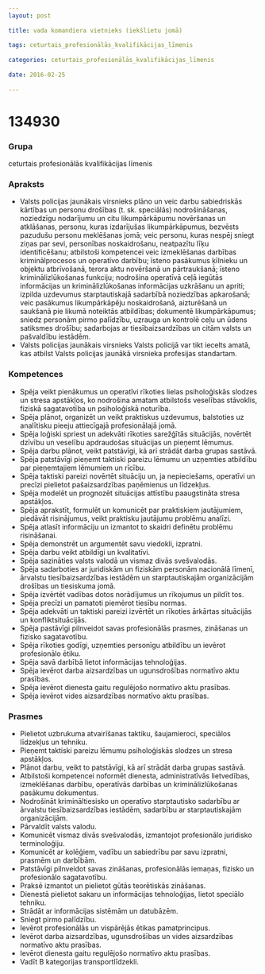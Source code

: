 ```yaml
---
layout: post
    
title: vada komandiera vietnieks (iekšlietu jomā) 
    
tags: ceturtais_profesionālās_kvalifikācijas_līmenis
    
categories: ceturtais_profesionālās_kvalifikācijas_līmenis
    
date: 2016-02-25
    
---
```

# 134930

### Grupa
ceturtais profesionālās kvalifikācijas līmenis

### Apraksts

* Valsts policijas jaunākais virsnieks plāno un veic darbu sabiedriskās kārtības un personu drošības (t. sk. speciālās) nodrošināšanas, noziedzīgu nodarījumu un citu likumpārkāpumu novēršanas un atklāšanas, personu, kuras izdarījušas likumpārkāpumus, bezvēsts pazudušu personu meklēšanas jomā; veic personu, kuras nespēj sniegt ziņas par sevi, personības noskaidrošanu, neatpazītu līķu identificēšanu; atbilstoši kompetencei veic izmeklēšanas darbības kriminālprocesos un operatīvo darbību; īsteno pasākumus ķīlnieku un objektu atbrīvošanā, terora aktu novēršanā un pārtraukšanā; īsteno kriminālizlūkošanas funkciju; nodrošina operatīvā ceļā iegūtās informācijas un kriminālizlūkošanas informācijas uzkrāšanu un apriti; izpilda uzdevumus starptautiskajā sadarbībā noziedzības apkarošanā; veic pasākumus likumpārkāpēju noskaidrošanā, aizturēšanā un saukšanā pie likumā noteiktās atbildības; dokumentē likumpārkāpumus; sniedz personām pirmo palīdzību, uzrauga un kontrolē ceļu un ūdens satiksmes drošību; sadarbojas ar tiesībaizsardzības un citām valsts un pašvaldību iestādēm.
* Valsts policijas jaunākais virsnieks Valsts policijā var tikt iecelts amatā, kas atbilst Valsts policijas jaunākā virsnieka profesijas standartam.

### Kompetences

* Spēja veikt pienākumus un operatīvi rīkoties lielas psiholoģiskās slodzes un stresa apstākļos, ko nodrošina amatam atbilstošs veselības stāvoklis, fiziskā sagatavotība un psiholoģiskā noturība.
* Spēja plānot, organizēt un veikt praktiskus uzdevumus, balstoties uz analītisku pieeju attiecīgajā profesionālajā jomā.
* Spēja loģiski spriest un adekvāti rīkoties sarežģītās situācijās, novērtēt dzīvību un veselību apdraudošas situācijas un pieņemt lēmumus.
* Spēja darbu plānot, veikt patstāvīgi, kā arī strādāt darba grupas sastāvā.
* Spēja patstāvīgi pieņemt taktiski pareizu lēmumu un uzņemties atbildību par pieņemtajiem lēmumiem un rīcību.
* Spēja taktiski pareizi novērtēt situāciju un, ja nepieciešams, operatīvi un precīzi pielietot pašaizsardzības paņēmienus un līdzekļus.
* Spēja modelēt un prognozēt situācijas attīstību paaugstināta stresa apstākļos.
* Spēja aprakstīt, formulēt un komunicēt par praktiskiem jautājumiem, piedāvāt risinājumus, veikt praktisku jautājumu problēmu analīzi.
* Spēja atlasīt informāciju un izmantot to skaidri definētu problēmu risināšanai.
* Spēja demonstrēt un argumentēt savu viedokli, izpratni.
* Spēja darbu veikt atbildīgi un kvalitatīvi.
* Spēja sazināties valsts valodā un vismaz divās svešvalodās.
* Spēja sadarboties ar juridiskām un fiziskām personām nacionālā līmenī, ārvalstu tiesībaizsardzības iestādēm un starptautiskajām organizācijām drošības un tiesiskuma jomā.
* Spēja izvērtēt vadības dotos norādījumus un rīkojumus un pildīt tos.
* Spēja precīzi un pamatoti piemērot tiesību normas.
* Spēja adekvāti un taktiski pareizi izvērtēt un rīkoties ārkārtas situācijās un konfliktsituācijās.
* Spēja pastāvīgi pilnveidot savas profesionālās prasmes, zināšanas un fizisko sagatavotību.
* Spēja rīkoties godīgi, uzņemties personīgu atbildību un ievērot profesionālo ētiku.
* Spēja savā darbībā lietot informācijas tehnoloģijas.
* Spēja ievērot darba aizsardzības un ugunsdrošības normatīvo aktu prasības.
* Spēja ievērot dienesta gaitu regulējošo normatīvo aktu prasības.
* Spēja ievērot vides aizsardzības normatīvo aktu prasības.

### Prasmes 
* Pielietot uzbrukuma atvairīšanas taktiku, šaujamieroci, speciālos līdzekļus un tehniku.
* Pieņemt taktiski pareizu lēmumu psiholoģiskās slodzes un stresa apstākļos.
* Plānot darbu, veikt to patstāvīgi, kā arī strādāt darba grupas sastāvā.
* Atbilstoši kompetencei noformēt dienesta, administratīvās lietvedības, izmeklēšanas darbību, operatīvās darbības un kriminālizlūkošanas pasākumu dokumentus.
* Nodrošināt krimināltiesisko un operatīvo starptautisko sadarbību ar ārvalstu tiesībaizsardzības iestādēm, sadarbību ar starptautiskajām organizācijām.
* Pārvaldīt valsts valodu.
* Komunicēt vismaz divās svešvalodās, izmantojot profesionālo juridisko terminoloģiju.
* Komunicēt ar kolēģiem, vadību un sabiedrību par savu izpratni, prasmēm un darbībām.
* Patstāvīgi pilnveidot savas zināšanas, profesionālās iemaņas, fizisko un profesionālo sagatavotību.
* Praksē izmantot un pielietot gūtās teorētiskās zināšanas.
* Dienestā pielietot sakaru un informācijas tehnoloģijas, lietot speciālo tehniku.
* Strādāt ar informācijas sistēmām un datubāzēm.
* Sniegt pirmo palīdzību.
* Ievērot profesionālās un vispārējās ētikas pamatprincipus.
* Ievērot darba aizsardzības, ugunsdrošības un vides aizsardzības normatīvo aktu prasības.
* Ievērot dienesta gaitu regulējošo normatīvo aktu prasības.
* Vadīt B kategorijas transportlīdzekli.